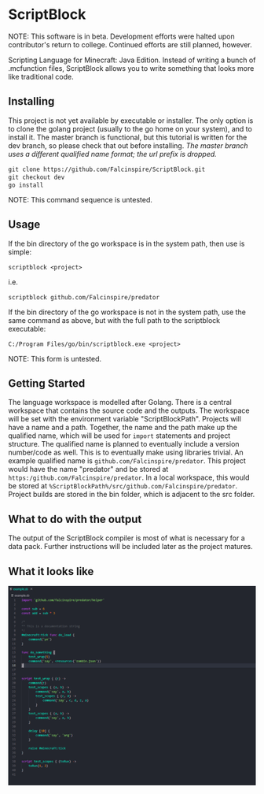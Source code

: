 # ScriptBlock

NOTE: This software is in beta. Development efforts were halted upon contributor's return to college. Continued efforts are still planned, however.

Scripting Language for Minecraft: Java Edition. Instead of writing a bunch of .mcfunction files, ScriptBlock allows you to write something that looks more like traditional code.

## Installing

This project is not yet available by executable or installer. The only option is to clone the golang project (usually to the go home on your system), and to install it. The master branch is functional, but this tutorial is written for the dev branch, so please check that out before installing. *The master branch uses a different qualified name format; the url prefix is dropped.*
```
git clone https://github.com/Falcinspire/ScriptBlock.git
git checkout dev
go install
```
NOTE: This command sequence is untested.

## Usage

If the bin directory of the go workspace is in the system path, then use is simple:
```
scriptblock <project> 
```
i.e.
```
scriptblock github.com/Falcinspire/predator
```
If the bin directory of the go workspace is not in the system path, use the same command as above, but with the full path to the scriptblock executable:
```
C:/Program Files/go/bin/scriptblock.exe <project> 
```
NOTE: This form is untested.

## Getting Started

The language workspace is modelled after Golang. There is a central workspace that contains the source code and the outputs. The workspace will be set with the environment variable "ScriptBlockPath". 
Projects will have a name and a path. Together, the name and the path make up the qualified name, which will be used for `import` statements and project structure. The qualified name is planned to eventually include a version number/code as well. This is to eventually make using libraries trivial. 
An example qualified name is `github.com/Falcinspire/predator`. This project would have the name "predator" and be stored at  `https:/github.com/Falcinspire/predator`. In a local workspace, this would be stored at `%ScriptBlockPath%/src/github.com/Falcinspire/predator`.
Project builds are stored in the bin folder, which is adjacent to the src folder. 

## What to do with the output 

The output of the ScriptBlock compiler is most of what is necessary for a data pack. Further instructions will be included later as the project matures.

## What it looks like

![Screenshot](https://github.com/Falcinspire/ScriptBlock/blob/dev/screenshot.png)
